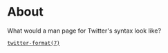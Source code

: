 # About

What would a man page for Twitter's syntax look like?

[`twitter-format(7)`](http://aprescott.github.com/twitter-format/twitter-format.7)
